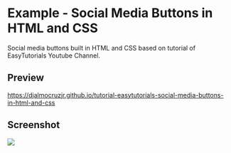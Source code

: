 <h1>Example - Social Media Buttons in HTML and CSS</h1>
<p>Social media buttons built in HTML and CSS based on tutorial of EasyTutorials Youtube Channel.</p>

<h2>Preview</h2>
<a href="https://djalmocruzjr.github.io/tutorial-easytutorials-social-media-buttons-in-html-and-css/" target="_blank">https://djalmocruzjr.github.io/tutorial-easytutorials-social-media-buttons-in-html-and-css</a>

<h2>Screenshot</h2>
<img src="https://github.com/DjalmoCruzJr/easytutorials-tutorial-social-media-buttons-in-html-and-css/blob/master/screenshots/screenshot.gif?raw=true">

